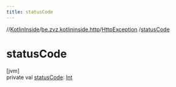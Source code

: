 ```yaml
---
title: statusCode
---
```

//[KotlinInside](../../../index.html)/[be.zvz.kotlininside.http](../index.html)/[HttpException](index.html)
/[statusCode](status-code.html)

# statusCode

[jvm]\
private val [statusCode](status-code.html): [Int](https://kotlinlang.org/api/latest/jvm/stdlib/kotlin/-int/index.html)




